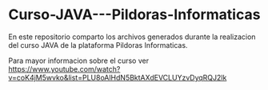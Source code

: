 # Curso-JAVA---Pildoras-Informaticas

En este repositorio comparto los archivos generados durante la realizacion del curso JAVA de la plataforma Pildoras Informaticas. 

Para mayor informacion sobre el curso ver https://www.youtube.com/watch?v=coK4jM5wvko&list=PLU8oAlHdN5BktAXdEVCLUYzvDyqRQJ2lk
